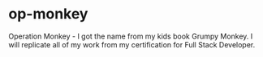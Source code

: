 # op-monkey
Operation Monkey - I got the name from my kids book Grumpy Monkey. I will replicate all of my work from my certification for Full Stack Developer.
